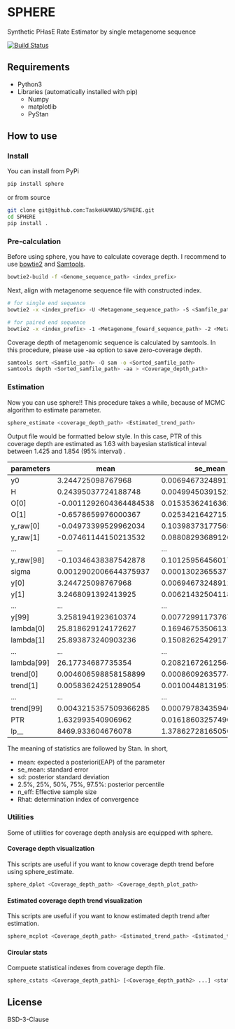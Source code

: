 # SPHERE
Synthetic PHasE Rate Estimator by single metagenome sequence

[![Build Status](https://travis-ci.com/TaskeHAMANO/SPHERE.svg?token=SzpkyWMHFzySqHiz9qDz&branch=master)](https://travis-ci.com/TaskeHAMANO/SPHERE)

## Requirements

* Python3
* Libraries (automatically installed with pip)
    * Numpy
    * matplotlib
    * PyStan

## How to use

### Install

You can install from PyPi

```bash
pip install sphere
```

or from source

```bash
git clone git@github.com:TaskeHAMANO/SPHERE.git
cd SPHERE
pip install .
```

### Pre-calculation

Before using sphere, you have to calculate coverage depth. I recommend to use [bowtie2](http://bowtie-bio.sourceforge.net/bowtie2/index.shtml) and [Samtools](http://www.htslib.org).

```bash
bowtie2-build -f <Genome_sequence_path> <index_prefix>
```

Next, align with metagenome sequence file with constructed index.

```bash
# for single end sequence
bowtie2 -x <index_prefix> -U <Metagenome_sequence_path> -S <Samfile_path>

# for paired end sequence
bowtie2 -x <index_prefix> -1 <Metagenome_foward_sequence_path> -2 <Metagenome_reverse_sequence_path> -S <Samfile_path>
```

Coverage depth of metagenomic sequence is calculated by samtools. In this procedure, please use -aa option to save zero-coverage depth.

```bash
samtools sort <Samfile_path> -O sam -o <Sorted_samfile_path>
samtools depth <Sorted_samfile_path> -aa > <Coverage_depth_path>
```

### Estimation

Now you can use sphere!! This procedure takes a while, because of MCMC algorithm to estimate parameter.

```bash
sphere_estimate <coverage_depth_path> <Estimated_trend_path>
```

Output file would be formatted below style. In this case, PTR of this coverage depth are estimated as 1.63 with bayesian statistical inteval between 1.425 and 1.854 (95% interval) .

|parameters  | mean                   | se_mean                | sd                     | 2.5%                  | 25%                    | 50%                   | 75%                   | 97.5%               | n_eff| Rhat               | 
|------------|------------------------|------------------------|-----------------------|------------------------|-----------------------|-----------------------|-----------------------|----------------------|------|--------------------|
| y0         | 3.244725098767968      | 0.006946732489113307   | 0.06213346426865469   | 3.0817000534826366     | 3.205858122802362     | 3.249033071864881     | 3.296072440168734     | 3.3377861620809997   | 80.0 | 1.0223190057218234 |
| H          | 0.24395037724188748    | 0.00499450391522601    | 0.0356678922466636    | 0.1772370926811655     | 0.21754851275869802   | 0.24244564021620219   | 0.2698540281492474    | 0.30863477786893434  | 51.0 | 0.9918079063711883 |
| O[0]       | -0.0011292604364484538 | 0.015353624163629178   | 0.1373269893234328    | -0.2489190543412273    | -0.09195473632772605  | 0.00757701632451746   | 0.039094325352131885  | 0.309186272958315    | 80.0 | 0.9878109064054629 |
| O[1]       | -0.6578659976000367    | 0.025342164271510138   | 0.22666720803225243   | -0.9793191816757578    | -0.8306432484045103   | -0.7165325865978199   | -0.50546867319251     | -0.14570802682271736 | 80.0 | 0.9977499893773343 |
| y_raw[0]   | -0.04973399529962034   | 0.10398373177565443    | 0.9300587712178728    | -1.5033498740286158    | -0.9060951825723899   | -0.05411914172013754  | 0.6786712750656294    | 1.5020645285562204   | 80.0 | 1.000081375104273  |
| y_raw[1]   | -0.07461144150213532   | 0.08808293689126122    | 0.7878377381867364    | -1.3919123719143867    | -0.6843507627278305   | -0.06969953035230658  | 0.5466277688425799    | 1.37840622901814     | 80.0 | 0.9900508018100893 |
| ...         | ...                   | ...                    | ...                   | ...                    | ...                   | ...                   | ...                   | ...                  | ...  | ...                |
| y_raw[98]  | -0.10346438387542878   | 0.10125956456017199    | 0.9056930789142926    | -1.546088807723561     | -0.8757685698290372   | -0.11118357874367135  | 0.6153171470693455    | 1.483589846960696    | 80.0 | 1.005083970191178  |
| sigma      | 0.0012902006644375937  | 0.00013023655377049747 | 0.0011648711495445556 | 0.00011198025013377596 | 0.0004905216686313984 | 0.0010456322638122395 | 0.0017293227189403542 | 0.005062722429171181 | 80.0 | 0.9922610203471293 |
| y[0]       | 3.244725098767968      | 0.006946732489113307   | 0.06213346426865469   | 3.0817000534826366     | 3.205858122802362     | 3.249033071864881     | 3.296072440168734     | 3.3377861620809997   | 80.0 | 1.0223190057218234 |
| y[1]       | 3.2468091392413925     | 0.006214325041184842   | 0.05558261290547395   | 3.1128481684614786     | 3.2063177468367687    | 3.2477906740897935    | 3.2905554424430252    | 3.3375675787452277   | 80.0 | 1.0110511376995404 |
| ...         | ...                   | ...                    | ...                   | ...                    | ...                   | ...                   | ...                   | ...                  | ...  | ...                |
| y[99]      | 3.2581941923610374     | 0.007729911737674452   | 0.06913843242205439   | 3.129115053720513      | 3.2121303691394827    | 3.263031313073877     | 3.3004034980324755    | 3.4274739491460435   | 80.0 | 0.9960699243068882 |
| lambda[0]  | 25.818629124172627     | 0.16946753506131154    | 1.5157637135056865    | 21.85011058426157      | 24.73317694070498     | 25.845461848552574    | 27.043541356686266    | 28.18263691879644    | 80.0 | 1.0231601413023468 |
| lambda[1]  | 25.893873240903236     | 0.1508262542917771     | 1.349031029552332     | 22.796712535204318     | 24.8414244264876      | 25.888146958469406    | 26.90625921190773     | 28.200693313933595   | 80.0 | 1.0116704036496502 |
| ...         | ...                   | ...                    | ...                   | ...                    | ...                   | ...                   | ...                   | ...                  | ...  | ...                |
| lambda[99] | 26.17734687735354      | 0.2082167261256452     | 1.8623470146775964    | 23.000017590003985     | 25.057820884156886    | 26.17378629712919     | 27.131612646813274    | 31.12039559041608    | 80.0 | 0.9928753717326023 |
| trend[0]   | 0.004606598858158899   | 0.0008609263577451374  | 0.007203026693149317  | 8.521470759110584e-08  | 0.0005613857162643589 | 0.0014160494018129817 | 0.004936060220532905  | 0.027574102209376568 | 70.0 | 0.9937817183956141 |
| trend[1]   | 0.00583624251289054    | 0.0010044813195353032  | 0.00875686512505755   | 5.162537537107799e-07  | 0.0003454625674718021 | 0.0028125665839377717 | 0.008022150851201396  | 0.0349812261251125   | 76.0 | 0.9913141112566377 |
| ...         | ...                   | ...                    | ...                   | ...                    | ...                   | ...                   | ...                   | ...                  | ...  | ...                |
| trend[99]  | 0.0043215357509366285  | 0.0007978343594683739  | 0.006579110671670231  | 1.322368573454064e-05  | 0.0003434176292956229 | 0.0019790597622193346 | 0.004873902081611361  | 0.024203626700653864 | 68.0 | 0.996006881434185  |
| PTR        | 1.632993540906962      | 0.016186032574963205   | 0.11671914079072053   | 1.425447724623758      | 1.545113376998368     | 1.623998812328479     | 1.7155060855486712    | 1.853910233599092    | 52.0 | 0.9912525097489538 |
| lp__       | 8469.933604676078      | 1.3786272816505014     | 8.609524614444807     | 8455.086062908038      | 8463.807336344065     | 8468.900823716858     | 8476.378901528202     | 8487.448595590806    | 39.0 | 1.0150201166275272 |

The meaning of statistics are followed by Stan. In short,

* mean: expected a posteriori(EAP) of the parameter
* se_mean: standard error
* sd: posterior standard deviation
* 2.5%, 25%, 50%, 75%, 97.5%: posterior percentile
* n_eff: Effective sample size
* Rhat: determination index of convergence

### Utilities

Some of utilities for coverage depth analysis are equipped with sphere.

#### Coverage depth visualization

This scripts are useful if you want to know coverage depth trend before using sphere_estimate.

```bash
sphere_dplot <Coverage_depth_path> <Coverage_depth_plot_path>
```

#### Estimated coverage depth trend visualization

This scripts are useful if you want to know estimated depth trend after estimation.


```bash
sphere_mcplot <Coverage_depth_path> <Estimated_trend_path> <Estimated_trend_plot_path>
```

#### Circular stats

Compuete statistical indexes from coverage depth file.

```bash
sphere_cstats <Coverage_depth_path1> [<Coverage_depth_path2> ...] <stats_path>
```

## License

BSD-3-Clause
